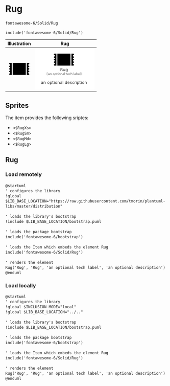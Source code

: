 # Rug


```text
fontawesome-6/Solid/Rug
```

```text
include('fontawesome-6/Solid/Rug')
```



| Illustration | Rug |
| :---: | :---: |
| ![illustration for Illustration](../../fontawesome-6/Solid/Rug.png) | ![illustration for Rug](../../fontawesome-6/Solid/Rug.Local.png) |



## Sprites
The item provides the following sriptes:

- `<$RugXs>`
- `<$RugSm>`
- `<$RugMd>`
- `<$RugLg>`





## Rug

### Load remotely
```plantuml
@startuml
' configures the library
!global $LIB_BASE_LOCATION="https://raw.githubusercontent.com/tmorin/plantuml-libs/master/distribution"

' loads the library's bootstrap
!include $LIB_BASE_LOCATION/bootstrap.puml

' loads the package bootstrap
include('fontawesome-6/bootstrap')

' loads the Item which embeds the element Rug
include('fontawesome-6/Solid/Rug')

' renders the element
Rug('Rug', 'Rug', 'an optional tech label', 'an optional description')
@enduml
```

### Load locally
```plantuml
@startuml
' configures the library
!global $INCLUSION_MODE="local"
!global $LIB_BASE_LOCATION="../.."

' loads the library's bootstrap
!include $LIB_BASE_LOCATION/bootstrap.puml

' loads the package bootstrap
include('fontawesome-6/bootstrap')

' loads the Item which embeds the element Rug
include('fontawesome-6/Solid/Rug')

' renders the element
Rug('Rug', 'Rug', 'an optional tech label', 'an optional description')
@enduml
```

